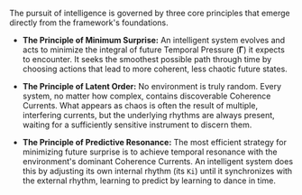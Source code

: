 The pursuit of intelligence is governed by three core principles that emerge directly from the framework's foundations.

*   **The Principle of Minimum Surprise:** An intelligent system evolves and acts to minimize the integral of future Temporal Pressure (**Γ**) it expects to encounter. It seeks the smoothest possible path through time by choosing actions that lead to more coherent, less chaotic future states.

*   **The Principle of Latent Order:** No environment is truly random. Every system, no matter how complex, contains discoverable Coherence Currents. What appears as chaos is often the result of multiple, interfering currents, but the underlying rhythms are always present, waiting for a sufficiently sensitive instrument to discern them.

*   **The Principle of Predictive Resonance:** The most efficient strategy for minimizing future surprise is to achieve temporal resonance with the environment's dominant Coherence Currents. An intelligent system does this by adjusting its own internal rhythm (its `Ki`) until it synchronizes with the external rhythm, learning to predict by learning to dance in time.